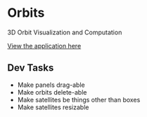 # Orbits

3D Orbit Visualization and Computation

[View the application here](https://nprezant.github.io/orbits/)

## Dev Tasks

* Make panels drag-able
* Make orbits delete-able
* Make satellites be things other than boxes
* Make satellites resizable
